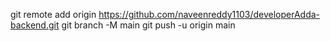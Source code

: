 git remote add origin https://github.com/naveenreddy1103/developerAdda-backend.git
git branch -M main
git push -u origin main